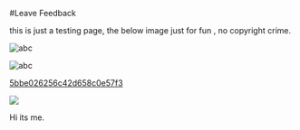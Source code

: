 #Leave Feedback

<div id="feedback-container"></div>
this is just a testing page,
the below image just for fun , no copyright crime.

![abc](Examples/Enfiled_5b6c27ce5b416027c012a509.jpg)

![abc](Examples/DW5a963922d2f2b83b4ce3e9c6_5bbe026156c42d658c0e57f1.png)


[5bbe026256c42d658c0e57f3](Examples/DW5a96364cb125ec3c70150c47_5bbe026256c42d658c0e57f3.cs)

![](https://images.pexels.com/photos/67636/rose-blue-flower-rose-blooms-67636.jpeg)

Hi its me.
